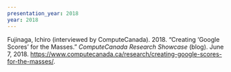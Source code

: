 ```yaml
---
presentation_year: 2018
year: 2018
---
```


Fujinaga, Ichiro (interviewed by ComputeCanada). 2018. “Creating ‘Google Scores’ for the Masses.” <i>ComputeCanada Research Showcase</i> (blog). June 7, 2018. <a href="https://www.computecanada.ca/research/creating-google-scores-for-the-masses/">https://www.computecanada.ca/research/creating-google-scores-for-the-masses/</a>.